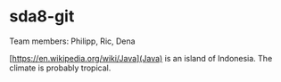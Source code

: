 # sda8-git

Team members: Philipp, Ric, Dena

[https://en.wikipedia.org/wiki/Java](Java) is an island of Indonesia. The climate is probably tropical.
